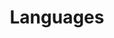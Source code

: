 ---
title: Languages
description: "This section provides you with a list of programming languages from which you can choose to display a list of all related guides and how-tos on the selected subject."
aliases: ['/languages/']
---